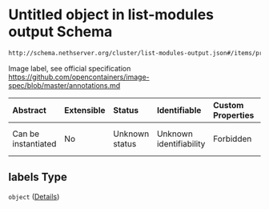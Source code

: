 # Untitled object in list-modules output Schema

```txt
http://schema.nethserver.org/cluster/list-modules-output.json#/items/properties/versions/items/properties/labels
```

Image label, see official specification <https://github.com/opencontainers/image-spec/blob/master/annotations.md>

| Abstract            | Extensible | Status         | Identifiable            | Custom Properties | Additional Properties | Access Restrictions | Defined In                                                                            |
| :------------------ | :--------- | :------------- | :---------------------- | :---------------- | :-------------------- | :------------------ | :------------------------------------------------------------------------------------ |
| Can be instantiated | No         | Unknown status | Unknown identifiability | Forbidden         | Allowed               | none                | [list-modules-output.json\*](cluster/list-modules-output.json "open original schema") |

## labels Type

`object` ([Details](list-modules-output-items-properties-versions-items-properties-labels.md))
